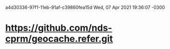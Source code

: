 a4d30336-97f1-11eb-91af-c39860fea15d Wed, 07 Apr 2021 19:36:07 -0300
# https://github.com/nds-cprm/geocache.refer.git
